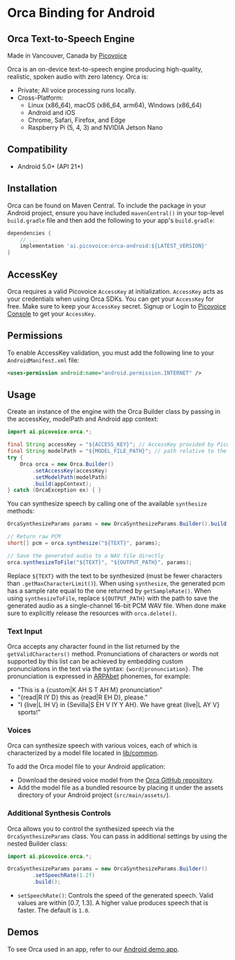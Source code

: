 # Orca Binding for Android

## Orca Text-to-Speech Engine

Made in Vancouver, Canada by [Picovoice](https://picovoice.ai)

Orca is an on-device text-to-speech engine producing high-quality, realistic, spoken audio with zero latency. Orca is:

- Private; All voice processing runs locally.
- Cross-Platform:
    - Linux (x86_64), macOS (x86_64, arm64), Windows (x86_64)
    - Android and iOS
    - Chrome, Safari, Firefox, and Edge
    - Raspberry Pi (5, 4, 3) and NVIDIA Jetson Nano

## Compatibility

- Android 5.0+ (API 21+)

## Installation

Orca can be found on Maven Central. To include the package in your Android project, ensure you have included `mavenCentral()` in your top-level `build.gradle` file and then add the following to your app's `build.gradle`:

```groovy
dependencies {
    // ...
    implementation 'ai.picovoice:orca-android:${LATEST_VERSION}'
}
```

## AccessKey

Orca requires a valid Picovoice `AccessKey` at initialization. `AccessKey` acts as your credentials when using Orca
SDKs. You can get your `AccessKey` for free. Make sure to keep your `AccessKey` secret.
Signup or Login to [Picovoice Console](https://console.picovoice.ai/) to get your `AccessKey`.

## Permissions

To enable AccessKey validation, you must add the following line to your `AndroidManifest.xml` file:
```xml
<uses-permission android:name="android.permission.INTERNET" />
```

## Usage

Create an instance of the engine with the Orca Builder class by passing in the accessKey, modelPath and Android app context:

```java
import ai.picovoice.orca.*;

final String accessKey = "${ACCESS_KEY}"; // AccessKey provided by Picovoice Console (https://console.picovoice.ai/)
final String modelPath = "${MODEL_FILE_PATH}"; // path relative to the assets folder or absolute path to file (`.pv`) on device
try {
    Orca orca = new Orca.Builder()
        .setAccessKey(accessKey)
        .setModelPath(modelPath)
        .build(appContext);
} catch (OrcaException ex) { }
```

You can synthesize speech by calling one of the available `synthesize` methods:

```java
OrcaSynthesizeParams params = new OrcaSynthesizeParams.Builder().build();

// Return raw PCM
short[] pcm = orca.synthesize("${TEXT}", params);

// Save the generated audio to a WAV file directly
orca.synthesizeToFile("${TEXT}", "${OUTPUT_PATH}", params);
```

Replace `${TEXT}` with the text to be synthesized (must be fewer characters than `.getMaxCharacterLimit()`). When using `synthesize`, the generated pcm has a sample rate equal to the one returned by `getSampleRate()`. When using `synthesizeToFile`, replace `${OUTPUT_PATH}` with the path to save the generated audio as a single-channel 16-bit PCM WAV file. When done make sure to explicitly release the resources with `orca.delete()`.

### Text Input

Orca accepts any character found in the list returned by the `getValidCharacters()` method.
Pronunciations of characters or words not supported by this list can be achieved by embedding custom pronunciations in the text via the syntax: `{word|pronunciation}`. The pronunciation is expressed in [ARPAbet](https://en.wikipedia.org/wiki/ARPABET) phonemes, for example:

- "This is a {custom|K AH S T AH M} pronunciation"
- "{read|R IY D} this as {read|R EH D}, please."
- "I {live|L IH V} in {Sevilla|S EH V IY Y AH}. We have great {live|L AY V} sports!"

### Voices

Orca can synthesize speech with various voices, each of which is characterized by a model file located
in [lib/common](../../lib/common).

To add the Orca model file to your Android application:

- Download the desired voice model from the [Orca GitHub repository](../../lib/common).
- Add the model file as a bundled resource by placing it under the assets directory of your Android project (`src/main/assets/`).

### Additional Synthesis Controls

Orca allows you to control the synthesized speech via the `OrcaSynthesizeParams` class. You can pass in additional settings by using the nested Builder class:

```java
import ai.picovoice.orca.*;

OrcaSynthesizeParams params = new OrcaSynthesizeParams.Builder()
        .setSpeechRate(1.2f)
        .build();
```

- `setSpeechRate()`: Controls the speed of the generated speech. Valid values are within [0.7, 1.3]. A higher value
  produces speech that is faster. The default is `1.0`.

## Demos

To see Orca used in an app, refer to our [Android demo app](../../demo/android/OrcaDemo).